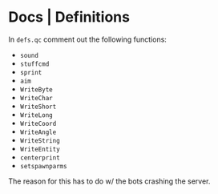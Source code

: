 # Docs | Definitions

In ``defs.qc`` comment out the following functions:

- ``sound``
- ``stuffcmd``
- ``sprint``
- ``aim``
- ``WriteByte``
- ``WriteChar``
- ``WriteShort``
- ``WriteLong``
- ``WriteCoord``
- ``WriteAngle``
- ``WriteString``
- ``WriteEntity``
- ``centerprint``
- ``setspawnparms``

The reason for this has to do w/ the bots crashing the server.